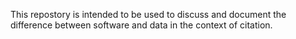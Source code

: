 This repostory is intended to be used to discuss and document the difference between software and data in the context of citation.

